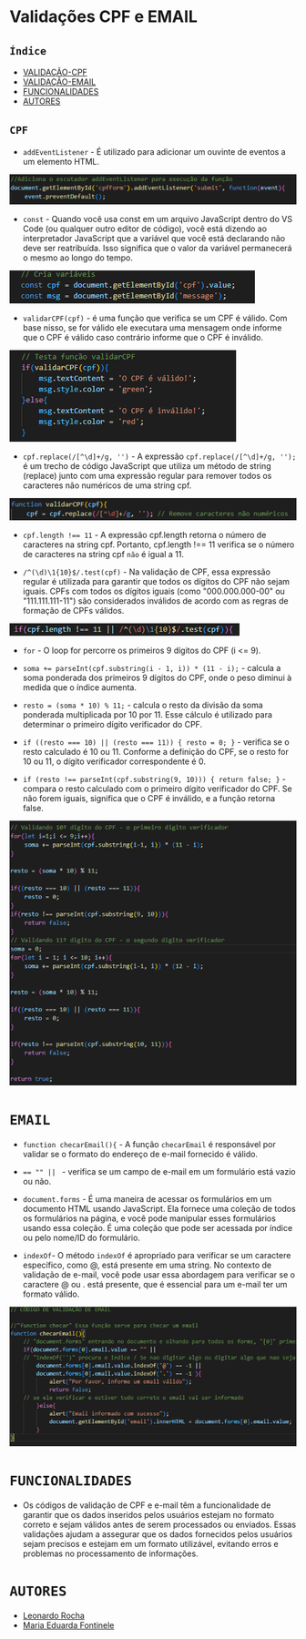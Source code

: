# Validações CPF e EMAIL

## ``Índice``

* [VALIDAÇÃO-CPF](#cpf)
* [VALIDAÇÃO-EMAIL](#email)
* [FUNCIONALIDADES](#funcionalidades)
* [AUTORES](#autores)

## ``CPF``

* ``addEventListener`` - É utilizado para adicionar um ouvinte de eventos a um elemento HTML.

![](img/cod1.png)

* ``const`` - Quando você usa const em um arquivo JavaScript dentro do VS Code (ou qualquer outro editor de código), você está dizendo ao interpretador JavaScript que a variável que você está declarando não deve ser reatribuída. Isso significa que o valor da variável permanecerá o mesmo ao longo do tempo.

![](img/cod2.png)

*  ``validarCPF(cpf)`` - é uma função que verifica se um CPF é válido. Com base nisso, se for válido ele executara uma mensagem onde informe que o CPF é válido caso contrário informe que o CPF é inválido.

![](img/cod3.png)

* ``cpf.replace(/[^\d]+/g, '')`` - A expressão ``cpf.replace(/[^\d]+/g, '');`` é um trecho de código JavaScript que utiliza um método de string (replace) junto com uma expressão regular para remover todos os caracteres não numéricos de uma string cpf.

![](img/cod4.png)

* ``cpf.length !== 11`` - A expressão cpf.length retorna o número de caracteres na string cpf. Portanto, cpf.length !== 11 verifica se o número de caracteres na string cpf ``não`` é igual a 11.

* ``/^(\d)\1{10}$/.test(cpf)`` - Na validação de CPF, essa expressão regular é utilizada para garantir que todos os dígitos do CPF não sejam iguais. CPFs com todos os dígitos iguais (como "000.000.000-00" ou "111.111.111-11") são considerados inválidos de acordo com as regras de formação de CPFs válidos.

![](img/cod5.png)

* ``for`` - O loop for percorre os primeiros 9 dígitos do CPF (i <= 9).

* ``soma += parseInt(cpf.substring(i - 1, i)) * (11 - i);`` - calcula a soma ponderada dos primeiros 9 dígitos do CPF, onde o peso diminui à medida que o índice aumenta.

* ``resto = (soma * 10) % 11;`` - calcula o resto da divisão da soma ponderada multiplicada por 10 por 11. Esse cálculo é utilizado para determinar o primeiro dígito verificador do CPF.

* ``if ((resto === 10) || (resto === 11)) { resto = 0; }`` - verifica se o resto calculado é 10 ou 11. Conforme a definição do CPF, se o resto for 10 ou 11, o dígito verificador correspondente é 0.

* ``if (resto !== parseInt(cpf.substring(9, 10))) { return false; }`` - compara o resto calculado com o primeiro dígito verificador do CPF. Se não forem iguais, significa que o CPF é inválido, e a função retorna false.

![](img/cod6.png)

# ``EMAIL``

* ``function checarEmail(){`` - A função ``checarEmail`` é responsável por validar se o formato do endereço de e-mail fornecido é válido.

* ``== "" || `` - verifica se um campo de e-mail em um formulário está vazio ou não.

* ``document.forms`` - É uma maneira de acessar os formulários em um documento HTML usando JavaScript. Ela fornece uma coleção de todos os formulários na página, e você pode manipular esses formulários usando essa coleção. É uma coleção que pode ser acessada por índice ou pelo nome/ID do formulário.

* ``indexOf``- O método ``indexOf`` é apropriado para verificar se um caractere específico, como @, está presente em uma string. No contexto de validação de e-mail, você pode usar essa abordagem para verificar se o caractere @ ou . está presente, que é essencial para um e-mail ter um formato válido.

![](img/cod7.png)

# ``FUNCIONALIDADES``
* Os códigos de validação de CPF e e-mail têm a funcionalidade de garantir que os dados inseridos pelos usuários estejam no formato correto e sejam válidos antes de serem processados ou enviados. Essas validações ajudam a assegurar que os dados fornecidos pelos usuários sejam precisos e estejam em um formato utilizável, evitando erros e problemas no processamento de informações.

# ``AUTORES``

* [Leonardo Rocha](https://github.com/LeonardoRochaMarista)
* [Maria Eduarda Fontinele](https://github.com/dudafontinele)